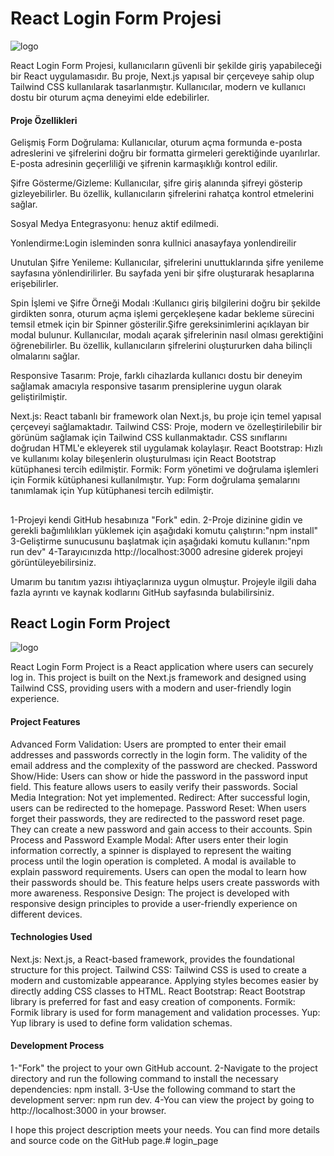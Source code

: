 
<h1>React Login Form Projesi</h1>

<img src='/images/banner.png' alt="logo" width={400} />

React Login Form Projesi, kullanıcıların güvenli bir şekilde giriş yapabileceği bir React uygulamasıdır. Bu proje, Next.js yapısal bir çerçeveye sahip olup Tailwind CSS kullanılarak tasarlanmıştır. Kullanıcılar, modern ve kullanıcı dostu bir oturum açma deneyimi elde edebilirler.

<h4>Proje Özellikleri</h4>

Gelişmiş Form Doğrulama: Kullanıcılar, oturum açma formunda e-posta adreslerini ve şifrelerini doğru bir formatta girmeleri gerektiğinde uyarılırlar. E-posta adresinin geçerliliği ve şifrenin karmaşıklığı kontrol edilir.

Şifre Gösterme/Gizleme: Kullanıcılar, şifre giriş alanında şifreyi gösterip gizleyebilirler. Bu özellik, kullanıcıların şifrelerini rahatça kontrol etmelerini sağlar.

Sosyal Medya Entegrasyonu: henuz aktif edilmedi.

Yonlendirme:Login isleminden sonra kullnici anasayfaya yonlendireilir

Unutulan Şifre Yenileme: Kullanıcılar, şifrelerini unuttuklarında şifre yenileme sayfasına yönlendirilirler. Bu sayfada yeni bir şifre oluşturarak hesaplarına erişebilirler.

Spin İşlemi ve Şifre Örneği Modalı :Kullanıcı giriş bilgilerini doğru bir şekilde girdikten sonra, oturum açma işlemi gerçekleşene kadar bekleme sürecini temsil etmek için bir Spinner gösterilir.Şifre gereksinimlerini açıklayan bir modal bulunur. Kullanıcılar, modalı açarak şifrelerinin nasıl olması gerektiğini öğrenebilirler. Bu özellik, kullanıcıların şifrelerini oluştururken daha bilinçli olmalarını sağlar.

Responsive Tasarım: Proje, farklı cihazlarda kullanıcı dostu bir deneyim sağlamak amacıyla responsive tasarım prensiplerine uygun olarak geliştirilmiştir.

Next.js: React tabanlı bir framework olan Next.js, bu proje için temel yapısal çerçeveyi sağlamaktadır.
Tailwind CSS: Proje, modern ve özelleştirilebilir bir görünüm sağlamak için Tailwind CSS kullanmaktadır. CSS sınıflarını doğrudan HTML'e ekleyerek stil uygulamak kolaylaşır.
React Bootstrap: Hızlı ve kullanımı kolay bileşenlerin oluşturulması için React Bootstrap kütüphanesi tercih edilmiştir.
Formik: Form yönetimi ve doğrulama işlemleri için Formik kütüphanesi kullanılmıştır.
Yup: Form doğrulama şemalarını tanımlamak için Yup kütüphanesi tercih edilmiştir.

<h2></h2>

1-Projeyi kendi GitHub hesabınıza "Fork" edin.
2-Proje dizinine gidin ve gerekli bağımlılıkları yüklemek için aşağıdaki komutu çalıştırın:"npm install"
3-Geliştirme sunucusunu başlatmak için aşağıdaki komutu kullanın:"npm run dev"
4-Tarayıcınızda http://localhost:3000 adresine giderek projeyi görüntüleyebilirsiniz.

Umarım bu tanıtım yazısı ihtiyaçlarınıza uygun olmuştur. Projeyle ilgili daha fazla ayrıntı ve kaynak kodlarını GitHub sayfasında bulabilirsiniz.



<h2>React Login Form Project</h2>

<img src='/images/banner.png' alt="logo" width={400} />

React Login Form Project is a React application where users can securely log in. This project is built on the Next.js framework and designed using Tailwind CSS, providing users with a modern and user-friendly login experience.

<h4>Project Features</h4>

Advanced Form Validation: Users are prompted to enter their email addresses and passwords correctly in the login form. The validity of the email address and the complexity of the password are checked.
Password Show/Hide: Users can show or hide the password in the password input field. This feature allows users to easily verify their passwords.
Social Media Integration: Not yet implemented.
Redirect: After successful login, users can be redirected to the homepage.
Password Reset: When users forget their passwords, they are redirected to the password reset page. They can create a new password and gain access to their accounts.
Spin Process and Password Example Modal: After users enter their login information correctly, a spinner is displayed to represent the waiting process until the login operation is completed. A modal is available to explain password requirements. Users can open the modal to learn how their passwords should be. This feature helps users create passwords with more awareness.
Responsive Design: The project is developed with responsive design principles to provide a user-friendly experience on different devices.

<h4>Technologies Used</h4>

Next.js: Next.js, a React-based framework, provides the foundational structure for this project.
Tailwind CSS: Tailwind CSS is used to create a modern and customizable appearance. Applying styles becomes easier by directly adding CSS classes to HTML.
React Bootstrap: React Bootstrap library is preferred for fast and easy creation of components.
Formik: Formik library is used for form management and validation processes.
Yup: Yup library is used to define form validation schemas.

<h4>Development Process</h4>

1-"Fork" the project to your own GitHub account.
2-Navigate to the project directory and run the following command to install the necessary dependencies: npm install.
3-Use the following command to start the development server: npm run dev.
4-You can view the project by going to http://localhost:3000 in your browser.


I hope this project description meets your needs. You can find more details and source code on the GitHub page.# login_page
